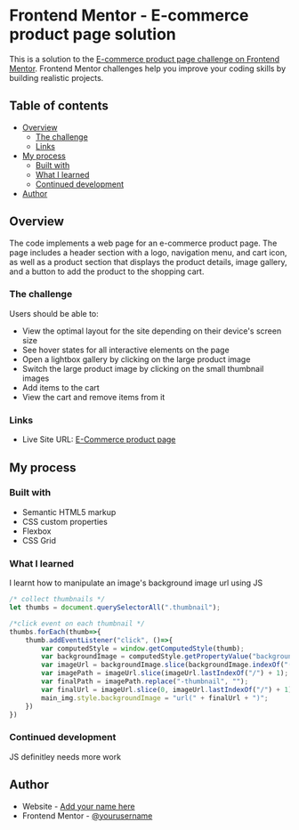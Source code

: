 # Frontend Mentor - E-commerce product page solution

This is a solution to the [E-commerce product page challenge on Frontend Mentor](https://www.frontendmentor.io/challenges/ecommerce-product-page-UPsZ9MJp6). Frontend Mentor challenges help you improve your coding skills by building realistic projects.

## Table of contents

- [Overview](#overview)
  - [The challenge](#the-challenge)
  - [Links](#links)
- [My process](#my-process)
  - [Built with](#built-with)
  - [What I learned](#what-i-learned)
  - [Continued development](#continued-development)
- [Author](#author)


## Overview
The code implements a web page for an e-commerce product page. The page includes a header section with a logo, navigation menu, and cart icon, as well as a product section that displays the product details, image gallery, and a button to add the product to the shopping cart.
### The challenge

Users should be able to:

- View the optimal layout for the site depending on their device's screen size
- See hover states for all interactive elements on the page
- Open a lightbox gallery by clicking on the large product image
- Switch the large product image by clicking on the small thumbnail images
- Add items to the cart
- View the cart and remove items from it


### Links

- Live Site URL: [E-Commerce product page](https://ecommerce-product-page-main-delta.vercel.app/)

## My process

### Built with

- Semantic HTML5 markup
- CSS custom properties
- Flexbox
- CSS Grid


### What I learned

I learnt how to manipulate an image's background image url using JS

```js
/* collect thumbnails */
let thumbs = document.querySelectorAll(".thumbnail");

/*click event on each thumbnail */
thumbs.forEach(thumb=>{
    thumb.addEventListener("click", ()=>{
        var computedStyle = window.getComputedStyle(thumb);
        var backgroundImage = computedStyle.getPropertyValue("background-image");
        var imageUrl = backgroundImage.slice(backgroundImage.indexOf("(") + 1, backgroundImage.lastIndexOf(")")).replace(/\"/gi, "");
        var imagePath = imageUrl.slice(imageUrl.lastIndexOf("/") + 1);
        var finalPath = imagePath.replace("-thumbnail", "");
        var finalUrl = imageUrl.slice(0, imageUrl.lastIndexOf("/") + 1) + finalPath;
        main_img.style.backgroundImage = "url(" + finalUrl + ")";
    })
})
```

### Continued development

JS definitley needs more work


## Author

- Website - [Add your name here](https://irvine-sunday-portfolio.vercel.app/)
- Frontend Mentor - [@yourusername](https://www.frontendmentor.io/profile/sundayirvine-code)
